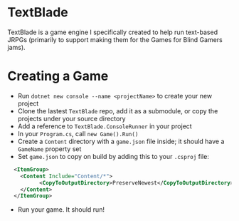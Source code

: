# TextBlade

TextBlade is a game engine I specifically created to help run text-based JRPGs (primarily to support making them for the Games for Blind Gamers jams).

# Creating a Game

- Run `dotnet new console --name <projectName>` to create your new project
- Clone the lastest `TextBlade` repo, add it as a submodule, or copy the projects under your source directory
- Add a reference to `TextBlade.ConsoleRunner` in your project
- In your `Program.cs`, call `new Game().Run()`
- Create a `Content` directory with a `game.json` file inside; it should have a `GameName` property set
- Set `game.json` to copy on build by adding this to your `.csproj` file:
```xml
  <ItemGroup>
    <Content Include="Content/*">
          <CopyToOutputDirectory>PreserveNewest</CopyToOutputDirectory>
    </Content>
  </ItemGroup>
``` 
- Run your game. It should run!